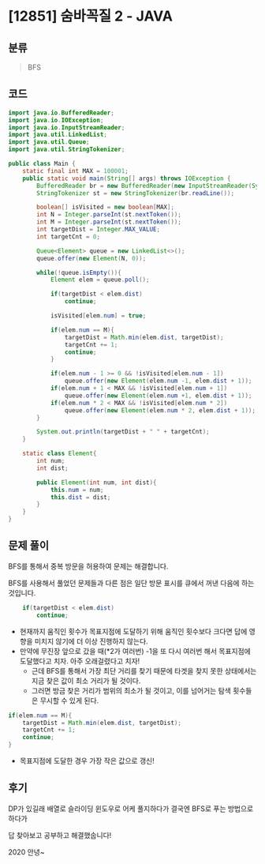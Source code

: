 # [12851] 숨바꼭질 2 - JAVA

## 분류
> BFS

## 코드
```java
import java.io.BufferedReader;
import java.io.IOException;
import java.io.InputStreamReader;
import java.util.LinkedList;
import java.util.Queue;
import java.util.StringTokenizer;

public class Main {
    static final int MAX = 100001;
    public static void main(String[] args) throws IOException {
        BufferedReader br = new BufferedReader(new InputStreamReader(System.in));
        StringTokenizer st = new StringTokenizer(br.readLine());

        boolean[] isVisited = new boolean[MAX];
        int N = Integer.parseInt(st.nextToken());
        int M = Integer.parseInt(st.nextToken());
        int targetDist = Integer.MAX_VALUE;
        int targetCnt = 0;

        Queue<Element> queue = new LinkedList<>();
        queue.offer(new Element(N, 0));

        while(!queue.isEmpty()){
            Element elem = queue.poll();

            if(targetDist < elem.dist)
                continue;

            isVisited[elem.num] = true;

            if(elem.num == M){
                targetDist = Math.min(elem.dist, targetDist);
                targetCnt += 1;
                continue;
            }

            if(elem.num - 1 >= 0 && !isVisited[elem.num - 1])
                queue.offer(new Element(elem.num -1, elem.dist + 1));
            if(elem.num + 1 < MAX && !isVisited[elem.num + 1])
                queue.offer(new Element(elem.num +1, elem.dist + 1));
            if(elem.num * 2 < MAX && !isVisited[elem.num * 2])
                queue.offer(new Element(elem.num * 2, elem.dist + 1));
        }

        System.out.println(targetDist + " " + targetCnt);
    }

    static class Element{
        int num;
        int dist;

        public Element(int num, int dist){
            this.num = num;
            this.dist = dist;
        }
    }
}
```

## 문제 풀이
BFS를 통해서 중복 방문을 허용하여 문제는 해결합니다.

BFS를 사용해서 풀었던 문제들과 다른 점은 일단 방문 표시를 큐에서 꺼낸 다음에 하는 것입니다.

```java
    if(targetDist < elem.dist)
        continue;
```
- 현재까지 움직인 횟수가 목표지점에 도달하기 위해 움직인 횟수보다 크다면 답에 영향을 미치지 않기에 더 이상 진행하지 않는다.
- 만약에 무진장 앞으로 갔을 때(*2가 여러번) -1을 또 다시 여러번 해서 목표지점에 도달했다고 치자. 아주 오래걸렸다고 치자!
   - 근데 BFS를 통해서 가장 최단 거리를 찾기 때문에 타겟을 찾지 못한 상태에서는 지금 찾은 값이 최소 거리가 될 것이다.
   - 그러면 방금 찾은 거리가 범위의 최소가 될 것이고, 이를 넘어거는 탐색 횟수들은 무시할 수 있게 된다.

```java
if(elem.num == M){
    targetDist = Math.min(elem.dist, targetDist);
    targetCnt += 1;
    continue;
}
```
- 목표지점에 도달한 경우 가장 작은 값으로 갱신!

## 후기
DP가 있길래 배열로 슬라이딩 윈도우로 어케 풀지하다가 결국엔 BFS로 푸는 방법으로 하다가 

답 찾아보고 공부하고 해결했숩니다!

2020 안녕~